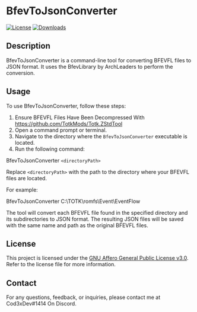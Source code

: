 # BfevToJsonConverter

[![License](https://img.shields.io/badge/License-AGPL%20v3.0-blue.svg)](LICENSE.txt)
[![Downloads](https://img.shields.io/github/downloads/Cod3xDev/BFEVFL-To-JSON/total)](https://github.com/Cod3xDev/BFEVFL-To-JSON/releases)

## Description

BfevToJsonConverter is a command-line tool for converting BFEVFL files to JSON format. It uses the BfevLibrary by ArchLeaders to perform the conversion.

## Usage

To use BfevToJsonConverter, follow these steps:

1. Ensure BFEVFL Files Have Been Decompressed With https://github.com/TotkMods/Totk.ZStdTool
2. Open a command prompt or terminal.
3. Navigate to the directory where the `BfevToJsonConverter` executable is located.
4. Run the following command:

BfevToJsonConverter `<directoryPath>`
  
Replace `<directoryPath>` with the path to the directory where your BFEVFL files are located.

For example:
  
BfevToJsonConverter C:\TOTK\romfs\Event\EventFlow
  
The tool will convert each BFEVFL file found in the specified directory and its subdirectories to JSON format. The resulting JSON files will be saved with the same name and path as the original BFEVFL files.

## License

This project is licensed under the [GNU Affero General Public License v3.0](LICENSE.txt). Refer to the license file for more information.

## Contact

For any questions, feedback, or inquiries, please contact me at Cod3xDev#1414 On Discord.
